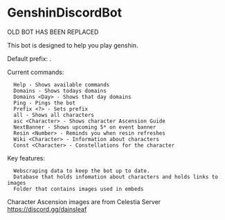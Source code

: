 # GenshinDiscordBot

OLD BOT HAS BEEN REPLACED

This bot is designed to help you play genshin.

Default prefix: .

Current commands:

      Help - Shows available commands
      Domains - Shows todays domains
      Domains <Day> - Shows that day domains
      Ping - Pings the bot
      Prefix <?> - Sets prefix
      all - Shows all characters
      asc <Character> - Shows character Ascension Guide
      NextBanner - Shows upcoming 5* on event banner
      Resin <Number> - Reminds you when resin refreshes 
      Wiki <Character> - Information about characters
      Const <Character> - Constellations for the character  



Key features:
      
      Webscraping data to keep the bot up to date.
      Database that holds infomation about characters and holds links to images
      Folder that contains images used in embeds 

      






Character Ascension images are from Celestia Server
https://discord.gg/dainsleaf

